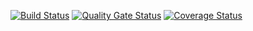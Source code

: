 [![Build Status](https://travis-ci.org/JenkaCool/gtest.svg?branch=master)](https://travis-ci.org/JenkaCool/gtest)
[![Quality Gate Status](https://sonarcloud.io/api/project_badges/measure?project=JenkaCool_Start_up&metric=alert_status)](https://sonarcloud.io/dashboard?id=JenkaCool_Start_up)
[![Coverage Status](https://coveralls.io/repos/JenkaCool/Start_up/badge.svg?branch=master)](https://coveralls.io/github/JenkaCool/gtest?branch=master)
